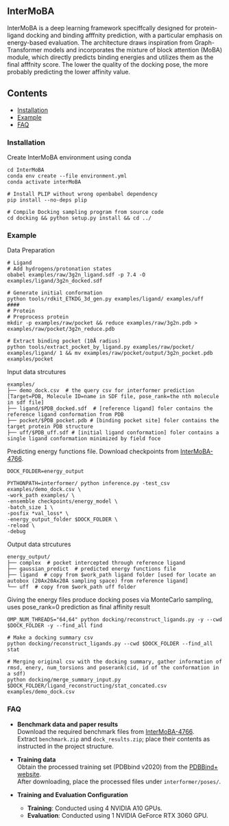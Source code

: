 InterMoBA
--------------------
InterMoBA is a deep learning framework speciffcally designed for protein-ligand docking and binding afffnity prediction, with a particular emphasis on energy-based evaluation. The architecture draws inspiration from Graph-Transformer models and incorporates the mixture of block attention (MoBA) module, which directly predicts binding energies and utilizes them as the final afffnity score. The lower the quality of the docking pose, the more probably predicting the lower affinity value.


## Contents

- [Installation](#set-up)
- [Example](#example)
- [FAQ](#FAQ)

<a id="set-up"></a>

### Installation

Create InterMoBA environment using conda

```
cd InterMoBA
conda env create --file environment.yml
conda activate interMoBA

# Install PLIP without wrong openbabel dependency
pip install --no-deps plip

# Compile Docking sampling program from source code
cd docking && python setup.py install && cd ../
```

<a id="example"></a>

### Example

Data Preparation

```
# Ligand
# Add hydrogens/protonation states
obabel examples/raw/3g2n_ligand.sdf -p 7.4 -O examples/ligand/3g2n_docked.sdf

# Generate initial conformation
python tools/rdkit_ETKDG_3d_gen.py examples/ligand/ examples/uff  
####
# Protein
# Preprocess protein
mkdir -p examples/raw/pocket && reduce examples/raw/3g2n.pdb > examples/raw/pocket/3g2n_reduce.pdb

# Extract binding pocket (10Å radius)
python tools/extract_pocket_by_ligand.py examples/raw/pocket/ examples/ligand/ 1 && mv examples/raw/pocket/output/3g2n_pocket.pdb examples/pocket
```

Input data strcutures

```
examples/
├── demo_dock.csv  # the query csv for interformer prediction [Target=PDB, Molecule ID=name in SDF file, pose_rank=the nth molecule in sdf file]
├── ligand/$PDB_docked.sdf  # [reference ligand] foler contains the reference ligand conformation from PDB
├── pocket/$PDB_pocket.pdb # [binding pocket site] foler contains the target protein PDB structure 
├── uff/$PDB_uff.sdf # [initial ligand conformation] foler contains a single ligand conformation minimized by field foce
```

Predicting energy functions file. Download checkpoints from [InterMoBA-4766](https://osf.io/a2qgn/?view_only=00ef5cad85d04f8aa00838c9f677957e).

```
DOCK_FOLDER=energy_output

PYTHONPATH=interformer/ python inference.py -test_csv examples/demo_dock.csv \
-work_path examples/ \
-ensemble checkpoints/energy_model \
-batch_size 1 \
-posfix *val_loss* \
-energy_output_folder $DOCK_FOLDER \
-reload \
-debug
```

Output data strcutures

```
energy_output/
├── complex  # pocket intercepted through reference ligand
├── gaussian_predict  # predicted energy functions file
├── ligand  # copy from $work_path ligand folder [used for locate an autobox (20Ax20Ax20A sampling space) from reference ligand]
└── uff  # copy from $work_path uff folder
```

Giving the energy files produce docking poses via MonteCarlo sampling, uses pose_rank=0 prediction as final affinity result
```
OMP_NUM_THREADS="64,64" python docking/reconstruct_ligands.py -y --cwd $DOCK_FOLDER -y --find_all find

# Make a docking summary csv 
python docking/reconstruct_ligands.py --cwd $DOCK_FOLDER --find_all stat

# Merging original csv with the docking summary, gather information of rmsd, enery, num_torsions and poserank(cid, id of the conformation in a sdf)
python docking/merge_summary_input.py $DOCK_FOLDER/ligand_reconstructing/stat_concated.csv examples/demo_dock.csv
```

<a id="FAQ"></a>
### FAQ

- **Benchmark data and paper results**  
  Download the required benchmark files from [InterMoBA-4766](https://osf.io/a2qgn/?view_only=00ef5cad85d04f8aa00838c9f677957e).  
  Extract `benchmark.zip` and `dock_results.zip`; place their contents as instructed in the project structure.

- **Training data**  
  Obtain the processed training set (PDBbind v2020) from the [PDBBind+ website](https://www.pdbbind-plus.org.cn/).  
  After downloading, place the processed files under `interformer/poses/`.

- **Training and Evaluation Configuration**  
  - **Training**: Conducted using 4 NVIDIA A10 GPUs.  
  - **Evaluation**: Conducted using 1 NVIDIA GeForce RTX 3060 GPU.

  

